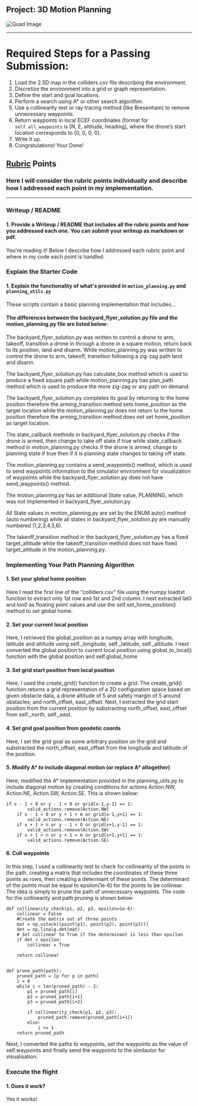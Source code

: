 ## Project: 3D Motion Planning
![Quad Image](./misc/enroute.png)

---


# Required Steps for a Passing Submission:
1. Load the 2.5D map in the colliders.csv file describing the environment.
2. Discretize the environment into a grid or graph representation.
3. Define the start and goal locations.
4. Perform a search using A* or other search algorithm.
5. Use a collinearity test or ray tracing method (like Bresenham) to remove unnecessary waypoints.
6. Return waypoints in local ECEF coordinates (format for `self.all_waypoints` is [N, E, altitude, heading], where the drone’s start location corresponds to [0, 0, 0, 0].
7. Write it up.
8. Congratulations!  Your Done!

## [Rubric](https://review.udacity.com/#!/rubrics/1534/view) Points
### Here I will consider the rubric points individually and describe how I addressed each point in my implementation.  

---
### Writeup / README

#### 1. Provide a Writeup / README that includes all the rubric points and how you addressed each one.  You can submit your writeup as markdown or pdf.  

You're reading it! Below I describe how I addressed each rubric point and where in my code each point is handled.

### Explain the Starter Code

#### 1. Explain the functionality of what's provided in `motion_planning.py` and `planning_utils.py`
These scripts contain a basic planning implementation that includes...

#### The differences between the backyard_flyer_solution.py file and the motion_planning.py file are listed below:

The backyard_flyer_solution.py was written to control a drone to arm, takeoff, transition a drone in through a drone in a square motion, return back to its position, land and disarm. While motion_planning.py was written to control the drone to arm, takeoff, transition following a zig-zag path land and disarm.

The backyard_flyer_solution.py has calculate_box method which is used to produce a fixed square path while
motion_planning.py has plan_path method which is used to produce the more zig-zag or any path on demand.

The backyard_flyer_solution.py completes its goal by returning to the home position therefore the arming_transition method sets home_position as the target location while the motion_planning.py does not return to the home position therefore the arming_transition method does not set home_position as target location.

The state_callback methods in backyard_flyer_solution.py checks if the drone is armed, then change to take off state if true while state_callback method in motion_planning.py checks if the drone is armed, change to  planning state if true then if it is planning state changes to taking off state.

The motion_planning.py contains a send_waypoints() method, which is used to send waypoints information to the simulator environment for visualization of waypoints while the backyard_flyer_solution.py does not have send_waypoints() method.

The motion_planning.py has an additional State value, PLANNING, which was not implemented in backyard_flyer_solution.py

All State values in motion_planning.py are set by the ENUM auto() method (auto numbering) while all states in backyard_flyer_solution.py are manually numbered (1,2,3,4,5,6).

The takeoff_transition method in the backyard_flyer_solution.py has a fixed target_altitude while the takeoff_transition method does not have fixed target_altitude in the motion_planning.py.


### Implementing Your Path Planning Algorithm

#### 1. Set your global home position
Here I read the first line of the "colliders.csv" file using the numpy loadtxt function to extract only 1st row and 1st and 2nd column.
I next extracted lat0 and lon0 as floating point values and use the self.set_home_position() method to set global home.


#### 2. Set your current local position
Here, I retrieved the global_position as a numpy array with longitude, latitude and altitude using self._longitude, self._latitude,  self._altitude.
I next converted the global position to current local position using global_to_local() function with the global position and self.global_home


#### 3. Set grid start position from local position
Here, I used the create_grid() function to create a grid.  The create_grid() function returns a grid representation of a 2D configuration space based on given obstacle data, a drone altitude of 5 and safety margin of 5 around obstacles; and north_offset, east_offset.
Next, I extracted the grid start position from the current position by substracting north_offset, east_offset from self._north, self._east.

#### 4. Set grid goal position from geodetic coords
Here, I set the grid goal as some arbitrary position on the grid and substracted the north_offset, east_offset from the longitude and latitude of the position.

#### 5. Modify A* to include diagonal motion (or replace A* altogether)
Here, modified the A* implementation provided in the planning_utils.py to include diagonal motion by creating conditions for actions Action.NW, Action.NE, Action.SW, Action.SE. This is shown below:


	if x - 1 < 0 or y - 1 < 0 or grid[x-1,y-1] == 1:
			valid_actions.remove(Action.NW)
		if x - 1 < 0 or y + 1 > m or grid[x-1,y+1] == 1:
			valid_actions.remove(Action.NE)
		if x + 1 > n or y - 1 < 0 or grid[x+1,y-1] == 1:
			valid_actions.remove(Action.SW)
		if x + 1 > n or y + 1 > m or grid[x+1,y+1] == 1:
			valid_actions.remove(Action.SE)
		

#### 6. Cull waypoints 
In this step, I used a collinearity test to check for collinearity of the points in the path. 
creating a matrix that includes the coordinates of these three points as rows, then creating a determiant of these points. The determinant of the points must be equal to epsilon(1e-6) for the points to be collinear.
The idea is simply to prune the path of unnecessary waypoints.
The code for the collinearity and path pruning is shown below:

	def collinearity_check(p1, p2, p3, epsilon=1e-6): 
		collinear = False
		#Create the matrix out of three points
		mat = np.vstack((point(p1), point(p2), point(p3)))    
		det = np.linalg.det(mat)
		# Set collinear to True if the determinant is less than epsilon
		if det < epsilon:
			collinear = True
			
		return collinear

	
	def prune_path(path):
		pruned_path = [p for p in path]
		i = 0
		while i < len(pruned_path) - 2:
			p1 = pruned_path[i]
			p2 = pruned_path[i+1]
			p3 = pruned_path[i+2]

			if collinearity_check(p1, p2, p3):
				pruned_path.remove(pruned_path[i+1])
			else:
				i += 1
		return pruned_path

Next, I converted the paths to waypoints, set the waypoints as the value of self.waypoints and finally send the waypoints to the similautor for visualisation. 


### Execute the flight
#### 1. Does it work?
Yes it works!

